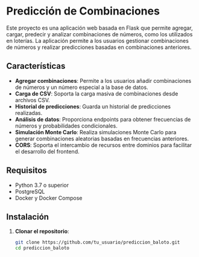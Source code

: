 # Predicción de Combinaciones

Este proyecto es una aplicación web basada en Flask que permite agregar, cargar, predecir y analizar combinaciones de números, como los utilizados en loterías. La aplicación permite a los usuarios gestionar combinaciones de números y realizar predicciones basadas en combinaciones anteriores.

## Características

- **Agregar combinaciones**: Permite a los usuarios añadir combinaciones de números y un número especial a la base de datos.
- **Carga de CSV**: Soporta la carga masiva de combinaciones desde archivos CSV.
- **Historial de predicciones**: Guarda un historial de predicciones realizadas.
- **Análisis de datos**: Proporciona endpoints para obtener frecuencias de números y probabilidades condicionales.
- **Simulación Monte Carlo**: Realiza simulaciones Monte Carlo para generar combinaciones aleatorias basadas en frecuencias anteriores.
- **CORS**: Soporta el intercambio de recursos entre dominios para facilitar el desarrollo del frontend.

## Requisitos

- Python 3.7 o superior
- PostgreSQL
- Docker y Docker Compose

## Instalación

1. **Clonar el repositorio**:
   ```bash
   git clone https://github.com/tu_usuario/prediccion_baloto.git
   cd prediccion_baloto



